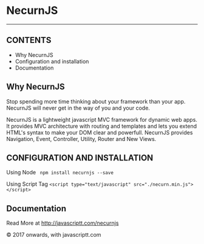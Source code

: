 **NecurnJS**
===============================================

- - -


CONTENTS
---------

 * Why NecurnJS
 * Configuration and installation
 * Documentation

Why NecurnJS
----------------------------------

Stop spending more time thinking about your framework than your app. NecurnJS will never get in the way of you and your code.

NecurnJS is a lightweight javascript MVC framework for dynamic web apps. It provides MVC architecture with routing and templates and lets you extend HTML's syntax to make your DOM clear and powerfull. NecurnJS provides Navigation, Event, Controller, Utility, Router and New Views.


CONFIGURATION AND INSTALLATION
-------------------------------

Using Node
`` npm install necurnjs --save``

Using Script Tag
``<script type="text/javascript" src="./necurn.min.js"></script>``


Documentation
-------------------------------------

Read More at http://javascriptt.com/necurnjs



   © 2017 onwards, with javascriptt.com
